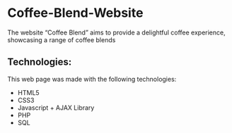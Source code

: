 # Coffee-Blend-Website
The website “Coffee Blend” aims to provide a delightful coffee experience, showcasing a range of coffee blends
## Technologies:
This web page was made with the following technologies:
<ul>
  <li>HTML5</li>
<li>CSS3</li>
<li>Javascript + AJAX Library</li>
<li>PHP</li>
<li>SQL</li>
